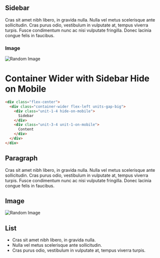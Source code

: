 <div class="flex-center">
<div class="container-wider flex-left units-gap-big">

<div class="unit-1-4 hide-on-mobile">

## Sidebar

Cras sit amet nibh libero, in gravida nulla. Nulla vel metus scelerisque ante sollicitudin. Cras purus odio, vestibulum in vulputate at, tempus viverra turpis. Fusce condimentum nunc ac nisi vulputate fringilla. Donec lacinia congue felis in faucibus.

### Image

![Random Image](http://lorempixel.com/400/200/)

</div>

<div class="unit-3-4 unit-1-on-mobile">

# Container Wider with Sidebar Hide on Mobile

```html
<div class="flex-center">
  <div class="container-wider flex-left units-gap-big">
    <div class="unit-1-4 hide-on-mobile">
      Sidebar
    </div>
    <div class="unit-3-4 unit-1-on-mobile">
      Content
    </div>
  </div>
</div>
```

## Paragraph

Cras sit amet nibh libero, in gravida nulla. Nulla vel metus scelerisque ante sollicitudin. Cras purus odio, vestibulum in vulputate at, tempus viverra turpis. Fusce condimentum nunc ac nisi vulputate fringilla. Donec lacinia congue felis in faucibus.

## Image

![Random Image](http://lorempixel.com/600/300/)

## List

- Cras sit amet nibh libero, in gravida nulla.
- Nulla vel metus scelerisque ante sollicitudin.
- Cras purus odio, vestibulum in vulputate at, tempus viverra turpis.

</div>

</div>
</div>
